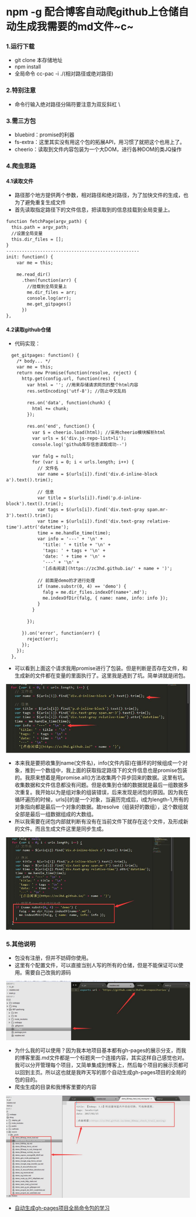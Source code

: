 # npm -g 配合博客自动爬github上仓储自动生成我需要的md文件~c~

### 1.运行下载

*  git clone 本存储地址
* npm install
* 全局命令 cc-pac -i ./(相对路径或绝对路径)

### 2.特别注意

* 命令行输入绝对路径分隔符要注意为双反斜杠   \\

### 3.需三方包

* bluebird：promise的利器
* fs-extra：这里其实没有用这个包的拓展API，用习惯了就把这个也用上了。
* cheerio：读取到文件内容包装为一个大DOM，进行各种DOM的类JQ操作

### 4.爬虫思路

#### 4.1读取文件

* 路径那个地方提供两个参数，相对路径和绝对路径，为了加快文件的生成，也为了避免重复生成文件
* 首先读取指定路径下的文件信息，把读取到的信息挂载到全局变量上。

```
function fetchPage(argv_path) {
  this.path = argv_path;
  //设置全局变量
  this.dir_files = [];
}
---------------------------------------------------
init: function() {
    var me = this;

    me.read_dir()
      .then(function(arr) {
        //挂载到全局变量上
        me.dir_files = arr;
        console.log(arr);
        me.get_gitpages()
      })
},
```

#### 4.2读取github仓储

* 代码实现：

```
  get_gitpages: function() {
    /* body... */
    var me = this;
    return new Promise(function(resolve, reject) {
      http.get(config.url, function(res) {
        var html = ''; //用来存储请求网页的整个html内容
        res.setEncoding('utf-8'); //防止中文乱码

        res.on('data', function(chunk) {
          html += chunk;
        });

        res.on('end', function() {
          var $ = cheerio.load(html); //采用cheerio模块解析html
          var urls = $('div.js-repo-list>li');
          console.log('github库存信息读取成功--')

          var falg = null;
          for (var i = 0; i < urls.length; i++) {
            // 文件名
            var name = $(urls[i]).find('div.d-inline-block a').text().trim();

            // 信息
            var title = $(urls[i]).find('p.d-inline-block').text().trim();
            var tags = $(urls[i]).find('div.text-gray span.mr-3').text().trim();
            var time = $(urls[i]).find('div.text-gray relative-time').attr('datetime');
            time = me.handle_time(time);
            var info = '---' + '\n' +
              'title: ' + title + '\n' +
              'tags: ' + tags + '\n' +
              'date: ' + time + '\n' +
              '---' + '\n' +
              '[点击阅读](https://zc3hd.github.io/' + name + ')';

            // 前面是demo的才进行处理
            if (name.substr(0, 4) == 'demo') {
              falg = me.dir_files.indexOf(name+'.md');
              me.indexOfDir(falg, { name: name, info: info });
            }
          }

        });

      }).on('error', function(err) {
        reject(err);
      });
    });
  },
```

* 可以看到上面这个请求我用promise进行了包装。但是判断是否存在文件，和生成新的文件都在变量的里面执行了。这里我是遇到了坑。简单讲就是闭包。

![](./webapp/readme_img/001.jpg)

* 本来我是要把收集到name(文件名)，info(文件内容)在循环的时候组成一个对象，推到一个数组中，我上面的获取指定路径下的文件信息也是promise包装的。我原来想着是用promise.all()方法收集两个异步回来的数据。这里有坑。收集数据和文件信息都没有问题。但是收集到仓储的数据就是最后一组数据多次重复。我开始以为是组对象的组装错误，后来发现是闭包的原因。因为我在循环遍历的时候，urls[i]的是一个对象，当遍历完成后，i成为length-1,所有的对象指向都是最后一个对象的数据。故resolve（组装好的数组），这个数组就全部是最后一组数据组成的大数组。
* 所以我需要在闭包内部就判断有没有在当前文件下就存在这个文件，及形成新的文件。而且生成文件这里是同步生成。

![](./webapp/readme_img/002.jpg)

### 5.其他说明

* 包没有注册，但并不妨碍你使用。
* 这里有个配置文件，可以直接当别人写的所有的仓储，但是不能保证可以使用。需要自己改我的源码

![](./webapp/readme_img/003.jpg)

* 为什么我的可以使用？因为我本地项目基本都有gh-pages的展示分支，而我的博客里面.md文件都是一个标题夹一个连接内容，其实这样自己感觉也对。我可以分开管理每个项目，又简单集成到博客上，然后每个项目的展示页都可以回到主页。所以这也就是我昨天写的那个自动生成gh-pages项目的全局的包的目的。
* 爬虫生成的目录和我博客里要的内容

![](./webapp/readme_img/004.jpg)

* [自动生成gh-pages项目全局命令包的学习](https://zc3hd.github.io/demo_npm_g_pre_gitpages/)



